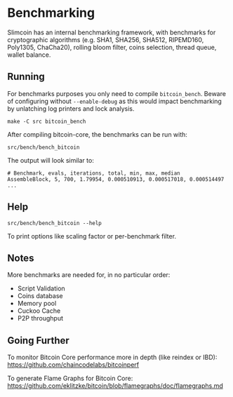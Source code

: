 Benchmarking
============

Slimcoin has an internal benchmarking framework, with benchmarks
for cryptographic algorithms (e.g. SHA1, SHA256, SHA512, RIPEMD160, Poly1305, ChaCha20), rolling bloom filter, coins selection,
thread queue, wallet balance.

Running
---------------------

For benchmarks purposes you only need to compile `bitcoin_bench`. Beware of configuring without `--enable-debug` as this would impact
benchmarking by unlatching log printers and lock analysis.

    make -C src bitcoin_bench

After compiling bitcoin-core, the benchmarks can be run with:

    src/bench/bench_bitcoin

The output will look similar to:
```
# Benchmark, evals, iterations, total, min, max, median
AssembleBlock, 5, 700, 1.79954, 0.000510913, 0.000517018, 0.000514497
...
```

Help
---------------------

    src/bench/bench_bitcoin --help

To print options like scaling factor or per-benchmark filter.

Notes
---------------------
More benchmarks are needed for, in no particular order:
- Script Validation
- Coins database
- Memory pool
- Cuckoo Cache
- P2P throughput

Going Further
--------------------

To monitor Bitcoin Core performance more in depth (like reindex or IBD): https://github.com/chaincodelabs/bitcoinperf

To generate Flame Graphs for Bitcoin Core: https://github.com/eklitzke/bitcoin/blob/flamegraphs/doc/flamegraphs.md
